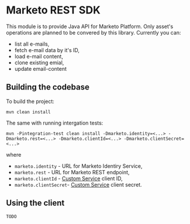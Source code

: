 # Marketo REST SDK
This module is to provide Java API for Marketo Platform. Only asset's operations are planned to be convered by this library. Currently you can:
 * list all e-mails,
 * fetch e-mail data by it's ID,
 * load e-mail content,
 * clone existing emial,
 * update email-content

## Building the codebase

To build the project:

    mvn clean install
    
The same with running intergation tests:

    mvn -Pintegration-test clean install -Dmarketo.identity=<...> -Dmarketo.rest=<...> -Dmarketo.clientId=<...> -Dmarketo.clientSecret=<...>

where
  * `marketo.identity` - URL for Marketo Identiry Service,
  * `marketo.rest` - URL for Marketo REST endpoint,
  * `marketo.clientId` - [Custom Service](http://developers.marketo.com/documentation/rest/custom-service/) client ID,
  * `marketo.clientSecret`- [Custom Service](http://developers.marketo.com/documentation/rest/custom-service/) client secret.

## Using the client

    TODO
